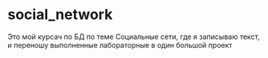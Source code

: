 # social_network
Это мой курсач по БД по теме Социальные сети, где я записываю текст, и переношу выполненные лабораторные в один большой проект
